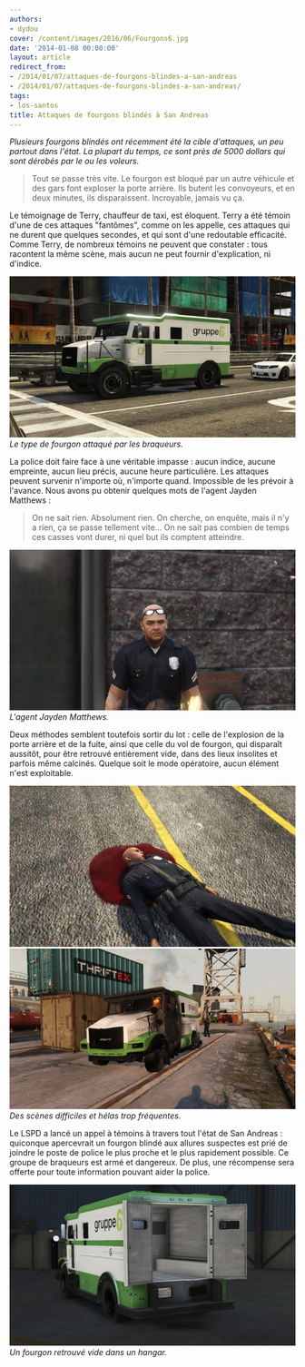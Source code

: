 ```yaml
---
authors:
- dydou
cover: /content/images/2016/06/Fourgons6.jpg
date: '2014-01-08 00:00:00'
layout: article
redirect_from:
- /2014/01/07/attaques-de-fourgons-blindes-a-san-andreas
- /2014/01/07/attaques-de-fourgons-blindes-a-san-andreas/
tags:
- los-santos
title: Attaques de fourgons blindés à San Andreas
---
```



_Plusieurs fourgons blindés ont récemment été la cible d'attaques, un peu partout dans l'état. La plupart du temps, ce sont près de 5000 dollars qui sont dérobés par le ou les voleurs._

> Tout se passe très vite. Le fourgon est bloqué par un autre véhicule et des gars font exploser la porte arrière. Ils butent les convoyeurs, et en deux minutes, ils disparaissent. Incroyable, jamais vu ça.

Le témoignage de Terry, chauffeur de taxi, est éloquent. Terry a été témoin d'une de ces attaques "fantômes", comme on les appelle, ces attaques qui ne durent que quelques secondes, et qui sont d'une redoutable efficacité. Comme Terry, de nombreux témoins ne peuvent que constater : tous racontent la même scène, mais aucun ne peut fournir d'explication, ni d'indice.

![Le type de fourgon attaqué par les braqueurs.](/content/images/2016/06/Fourgons1.jpg)
_Le type de fourgon attaqué par les braqueurs._

La police doit faire face à une véritable impasse : aucun indice, aucune empreinte, aucun lieu précis, aucune heure particulière. Les attaques peuvent survenir n'importe où, n'importe quand. Impossible de les prévoir à l'avance. Nous avons pu obtenir quelques mots de l'agent Jayden Matthews :

> On ne sait rien. Absolument rien. On cherche, on enquête, mais il n'y a rien, ça se passe tellement vite... On ne sait pas combien de temps ces casses vont durer, ni quel but ils comptent atteindre.

![L'agent Jayden Matthews.](/content/images/2016/06/Fourgons3_0.jpg)
_L'agent Jayden Matthews._

Deux méthodes semblent toutefois sortir du lot : celle de l'explosion de la porte arrière et de la fuite, ainsi que celle du vol de fourgon, qui disparaît aussitôt, pour être retrouvé entièrement vide, dans des lieux insolites et parfois même calcinés. Quelque soit le mode opératoire, aucun élément n'est exploitable.

![](/content/images/2016/06/Fourgons2.jpg)
![Des scènes difficiles et hélas trop fréquentes.](/content/images/2016/06/Fourgons5.jpg)
_Des scènes difficiles et hélas trop fréquentes._

Le LSPD a lancé un appel à témoins à travers tout l'état de San Andreas : quiconque apercevrait un fourgon blindé aux allures suspectes est prié de joindre le poste de police le plus proche et le plus rapidement possible. Ce groupe de braqueurs est armé et dangereux. De plus, une récompense sera offerte pour toute information pouvant aider la police.

![Un fourgon retrouvé vide dans un hangar.](/content/images/2016/06/Fourgons6_0.jpg)
_Un fourgon retrouvé vide dans un hangar._